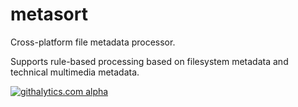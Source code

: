 metasort
========

Cross-platform file metadata processor.

Supports rule-based processing based on filesystem metadata and technical multimedia metadata.










[![githalytics.com alpha](https://cruel-carlota.pagodabox.com/964c987c677aab30e46aad739cca695b "githalytics.com")](http://githalytics.com/ericgriffin/metasort)

